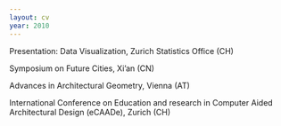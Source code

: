 ```yaml
---
layout: cv
year: 2010
---
```


Presentation: Data Visualization, Zurich Statistics Office (CH)

Symposium on Future Cities, Xi’an (CN)

Advances in Architectural Geometry, Vienna (AT)

International Conference on Education and research in Computer Aided Architectural Design (eCAADe), Zurich (CH)






